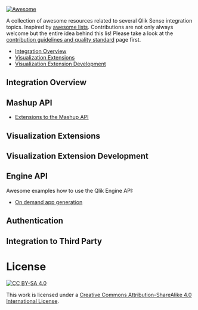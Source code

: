 [![Awesome](https://cdn.rawgit.com/sindresorhus/awesome/d7305f38d29fed78fa85652e3a63e154dd8e8829/media/badge.svg)](https://github.com/sindresorhus/awesome)

A collection of awesome resources related to several Qlik Sense integration topics. Inspired by [awesome lists](https://github.com/sindresorhus/awesome).
Contributions are not only always welcome but the entire idea behind this lis! 
Please take a look at the [contribution guidelines and quality standard](https://github.com/stefanwalther/awesome-qliksense-integration/blob/master/CONTRIBUTING.md) page first.

- [Integration Overview](#integration-overview)
- [Visualization Extensions](#visualization-extensions)
- [Visualization Extension Development](#visualization-extension-development)

## Integration Overview

## Mashup API

- [Extensions to the Mashup API](https://github.com/websy85/extended-mashup-api)

## Visualization Extensions

## Visualization Extension Development

## Engine API

Awesome examples how to use the Qlik Engine API:

- [On demand app generation](https://github.com/websy85/on-demand-app-gen)

## Authentication

## Integration to Third Party


# License

[![CC BY-SA 4.0](https://i.creativecommons.org/l/by-sa/4.0/88x31.png)](http://creativecommons.org/licenses/by-sa/4.0/)

This work is licensed under a [Creative Commons Attribution-ShareAlike 4.0 International License](http://creativecommons.org/licenses/by-sa/4.0/).
